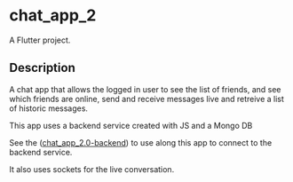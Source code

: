 # chat_app_2

A Flutter project.

## Description

A chat app that allows the logged in user to see the list of friends, and see which friends are online, send and receive messages live and retreive a list of historic messages.

This app uses a backend service created with JS and a Mongo DB

See the ([chat_app_2.0-backend](https://github.com/OGispert/chat_app_2.0-backend)) to use along this app to connect to the backend service.

It also uses sockets for the live conversation.
